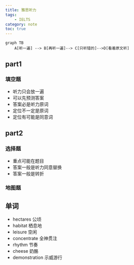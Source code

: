 ```yaml
---
title: 雅思听力
tags:
    - IELTS
category: note
toc: true
---
```


```mermaid
graph TB
    A[听一遍] --> B[再听一遍]--> C[只听错的]-->D[看着原文听]
```

## part1

### 填空题

* 听力只会放一遍
* 可以先预测答案
* 答案必是听力原词
* 定位不一定是原词
* 定位有可能是同意词

## part2

### 选择题

* 重点可能在题目
* 答案一般是听力同意替换
* 答案一般是转折

### 地图题

## 单词

* hectares 公顷
* habitat 栖息地
* leisure 空闲
* concentrate 全神贯注
* rhythm 节奏
* cheese 奶酪
* demonstration 示威游行
